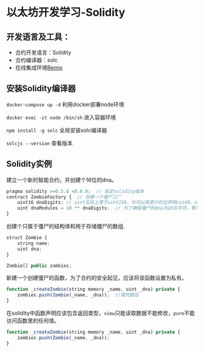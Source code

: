 # 以太坊开发学习-Solidity

## 开发语言及工具：
* 合约开发语言：Solidity
* 合约编译器：solc
* 在线集成环境[Remix](https://remix.ethereum.org/)

## 安装Solidity编译器
`docker-compose up -d` 利用docker部署node环境

`docker exec -it node /bin/sh` 进入容器环境

`npm install -g solc` 全局安装solc编译器

`solcjs --version` 查看版本

## Solidity实例
建立一个新的智能合约，并创建个16位的dna。
```javascript
pragma solidity >=0.5.0 <0.6.0;  // 指定solidity版本
contract ZombieFactory {  // 创建一个僵尸工厂
    uint16 dnaDigits; // uint实际上等于uint256，你可以用更少的位声明uint8，uint16，uint32等
    uint dnaModules = 10 ** dnaDigits;  // 为了确保僵尸的dna为16位字符，等于10^16
}
```
创建个只属于僵尸的结构体和用于存储僵尸的数组.
```javascript
struct Zombie {
    string name;
    uint dna;
}

Zombie[] public zombies;
```
新建一个创建僵尸的函数，为了合约的安全起见，应该将该函数设置为私有。
```javascript
function _createZombie(string memory _name, uint _dna) private { 
    zombies.push(Zombie(_name, _dna));  //填充数组
}
```
在solidity中函数声明应该包含返回类型，`view`只能读取数据不能修改，`pure`不能访问函数里的任何值。
```javascript
function _createZombie(string memory _name, uint _dna) private {
    zombies.push(Zombie(_name, _dna));
}
```




